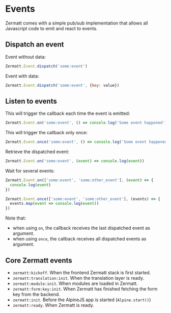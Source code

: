 # Events

Zermatt comes with a simple pub/sub implementation that allows all Javascript code to emit and react to events.

## Dispatch an event

Event without data:

```js
Zermatt.Event.dispatch('some:event')
```

Event with data:

```js
Zermatt.Event.dispatch('some:event', {key: value})
```

## Listen to events

This will trigger the callback each time the event is emitted:
```js
Zermatt.Event.on('some:event', () => console.log('Some event happened'))
```

This will trigger the callback only once:
```js
Zermatt.Event.once('some:event', () => console.log('Some event happened'))
```

Retrieve the dispatched event:

```js
Zermatt.Event.on('some:event', (event) => console.log(event))
```

Wait for several events:

```js
Zermatt.Event.on(['some:event', 'some:other_event'], (event) => {
  console.log(event)
})

Zermatt.Event.once(['some:event', 'some:other_event'], (events) => {
  events.map(event => console.log(event))
})
```

Note that:
- when using `on`, the callback receives the last dispatched event as argument.
- when using `once`, the callback receives all dispatched events as argument.

## Core Zermatt events

- `zermatt:kickoff`. When the frontend Zermatt stack is first started.
- `zermatt:translation:init`. When the translation layer is ready.
- `zermatt:module:init`. When modules are loaded in Zermatt.
- `zermatt:form:key:init`. When Zermatt has finished fetching the form key from the backend.
- `zermatt:init`. Before the AlpineJS app is started (`Alpine.start()`)
- `zermatt:ready`. When Zermatt is ready.
